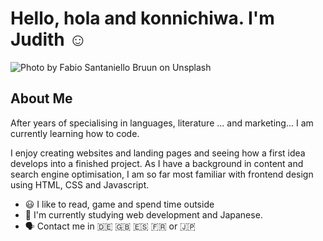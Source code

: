 # Hello, hola and konnichiwa. I'm Judith ☺️

![Photo by Fabio Santaniello Bruun on Unsplash](https://github.com/JudithRe/JudithRe/assets/64135479/4e9ecd23-e474-488c-9e74-a0ac749d9a36)

## About Me
After years of specialising in languages, literature ... and marketing... I am currently learning how to code. 

I enjoy creating websites and landing pages and seeing how a first idea develops into a finished project. As I have a background in content and search engine optimisation, I am so far most familiar with frontend design using HTML, CSS and Javascript.

- 😃 I like to read, game and spend time outside 
- 🌱 I'm currently studying web development and Japanese.  
- 🗣️ Contact me in 🇩🇪 🇬🇧 🇪🇸 🇫🇷 or 🇯🇵  









